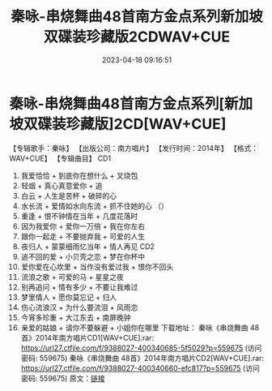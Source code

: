 ﻿---
title: 秦咏-串烧舞曲48首南方金点系列新加坡双碟装珍藏版2CDWAV+CUE
date: 2023-04-18 09:16:51
categories: 交谊舞曲、电音DJ舞曲
tags: 华语中文
---
# 秦咏-串烧舞曲48首南方金点系列[新加坡双碟装珍藏版]2CD[WAV+CUE]

【专辑歌手：秦咏】
【出版公司：南方唱片】
【发行时间：2014年】
【格式：WAV+CUE】
【专辑曲目】
CD1
01. 我爱恰恰 + 到底你在想什么 + 叉烧包
02. 轻烟 + 真心真意爱你 + 追
03. 白云 + 人生是苦杯 + 破碎的心
04. 水长流 + 爱情如水向东流 + 抓不住她的心 （）
05. 重逢 + 恨不钟情在当年 + 几度花落时
06. 因为我爱你 + 爱你一万倍 + 我在你左右
07. 跟你一起走 + 不要抛弃我 + 可爱的人生
08. 夜归人 + 蒙蒙细雨忆当年 + 情人再见
CD2
01. 追不回的爱 + 小贝壳之恋 + 梦在你杯中
02. 爱你爱在心坎里 + 当作没有爱过我 + 恨你不回头
03. 流浪之歌 + 可爱的马 + 星星之夜
04. 别再追问 + 情有多少 + 不要让我难过
05. 梦里情人 + 愿你莫忘记 + 归人
06. 伤心流浪汉 + 为什么要流泪 + 风雨恋
07. 今宵多珍重 + 大江东去 + 南屏晚钟
08. 亲爱的姑娘 + 请你不要躲避 + 小姐你在哪里
下载地址：
秦咏《串烧舞曲 48首》2014年南方唱片CD1[WAV+CUE].rar: https://url27.ctfile.com/f/9388027-400340685-5f5029?p=559675
(访问密码: 559675)
秦咏《串烧舞曲 48首》2014年南方唱片CD2[WAV+CUE].rar: https://url27.ctfile.com/f/9388027-400340660-efc817?p=559675
(访问密码: 559675)
原文：[链接](https://blog.sina.com.cn/s/blog_1647c7e76010311hu.html)